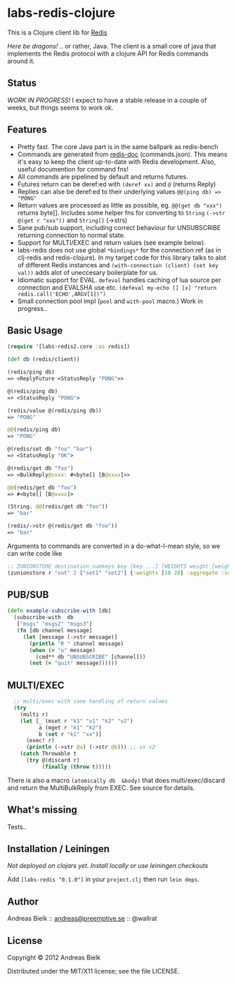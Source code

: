 # labs-redis-clojure

This is a Clojure client lib for [Redis](https://github.com/antirez/redis)

*Here be dragons!* .. or rather, Java. The client is a small core of java that implements the Redis protocol
with a clojure API for Redis commands around it.

## Status
*WORK IN PROGRESS!* I expect to have a stable release in a couple of weeks, but things seems to work ok.

## Features
- Pretty fast. The core Java part is in the same ballpark as redis-bench
- Commands are generated from [redis-doc](https://github.com/antirez/redis-doc) (commands.json). This means it's easy to
keep the client up-to-date with Redis development. Also, useful documention for command fns!
- All commands are pipelined by default and returns futures.
- Futures return can be deref:ed with `(deref xx)` and `@` (returns Reply)
- Replies can alse be deref:ed to their underlying values `@@(ping db) => "PONG"`
- Return values are processed as little as possible, eg. `@@(get db "xxx")` returns byte[].
Includes some helper fns for converting to `String` `(->str @(get r "xxx"))` and `String[]` (->strs)
- Sane pub/sub support, including correct behaviour for UNSUBSCRIBE returning connection to normal state.
- Support for MULTI/EXEC and return values (see example below).
- labs-redis does not use global `*bindings*` for the connection ref (as in clj-redis and redis-clojure).
In my target code for this library talks to alot of different Redis instances and `(with-connection (client) (set key val))` adds alot of uneccesary boilerplate for us.
- Idiomatic support for EVAL. `defeval` handles caching of lua source per connection and EVALSHA use etc. `(defeval my-echo [] [x] "return redis.call('ECHO',ARGV[1])")`
- Small connection pool impl (`pool` and `with-pool` macro.) Work in progress..

## Basic Usage

```clojure
(require '[labs-redis2.core :as redis])

(def db (redis/client))

(redis/ping db)
=> <ReplyFuture <StatusReply "PONG">>

@(redis/ping db)
=> <StatusReply "PONG">

(redis/value @(redis/ping db))
=> "PONG"

@@(redis/ping db)
=> "PONG"

@(redis/set db "foo" "bar")
=> <StatusReply "OK">

@(redis/get db "foo")
=> <BulkReply@xxxx: #<byte[] [B@xxxx]>>

@@(redis/get db "foo")
=> #<byte[] [B@xxxx]>

(String. @@(redis/get db "foo"))
=> "bar"

(redis/->str @(redis/get db "foo"))
=> "bar"
```

Arguments to commands are converted in a do-what-I-mean style, so we can write code like

```clojure
;; ZUNIONSTORE destination numkeys key [key ...] [WEIGHTS weight [weight ...]] [AGGREGATE SUM|MIN|MAX]
(zunionstore r "out" 2 ["set1" "set2"] {:weights [10 20] :aggregate :sum})
```

## PUB/SUB
```clojure
(defn example-subscribe-with [db]
  (subscribe-with  db
   ["msgs" "msgs2" "msgs3"]
   (fn [db channel message]
     (let [message (->str message)]
       (println "R " channel message)
       (when (= "u" message)
         (cmd** db "UNSUBSCRIBE" [channel]))
       (not (= "quit" message))))))
```

## MULTI/EXEC
```clojure
  ;; multi/exec with sane handling of return values
  (try
    (multi r)
    (let [_ (mset r "k1" "v1" "k2" "v2")
          a (mget r "k1" "k2")
          b (set r "k1" "xx")]
      (exec! r)
      (println (->str @a) (->str @b))) ;; xx v2
    (catch Throwable t
      (try @(discard r)
           (finally (throw t)))))
```

There is also a macro `(atomically db  &body)` that does multi/exec/discard and return the MultiBulkReply from EXEC.
See source for details.

## What's missing

Tests..

## Installation / Leiningen

_Not deployed on clojars yet. Install locally or use leiningen checkouts_

Add `[labs-redis "0.1.0"]` in your `project.clj` then run `lein deps`.

## Author

Andreas Bielk :: andreas@preemptive.se :: @wallrat


## License

Copyright © 2012 Andreas Bielk

Distributed under the MIT/X11 license; see the file LICENSE.
